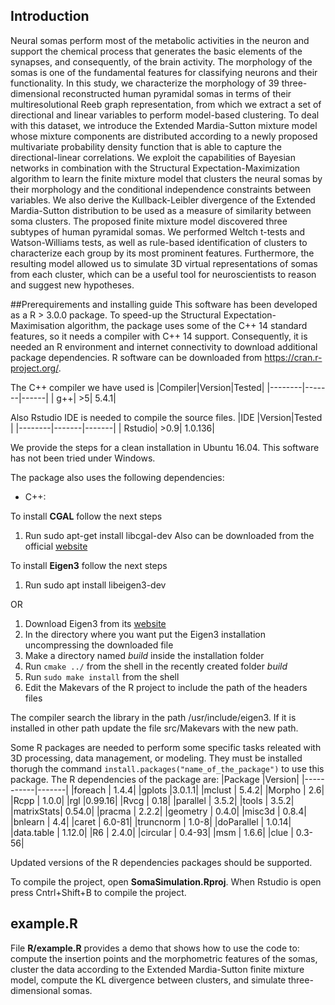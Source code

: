 ## Introduction
Neural somas perform most of the metabolic activities in the neuron and support the chemical process that generates the basic elements of the synapses, and consequently, of the brain activity. The morphology of the somas is one of the fundamental features for classifying neurons and their functionality. In this study, we characterize the morphology of 39 three-dimensional reconstructed human pyramidal somas in terms of their multiresolutional Reeb graph representation, from which we extract a set of directional and linear variables to perform model-based clustering. To deal with this dataset, we introduce the Extended Mardia-Sutton mixture model whose mixture components are distributed according to a newly proposed multivariate probability density function that is able to capture the directional-linear correlations. We exploit the capabilities of Bayesian networks in combination with the Structural Expectation-Maximization algorithm to learn the finite mixture model that clusters the neural somas by their morphology and the conditional independence constraints between variables. We also derive the Kullback-Leibler divergence of the Extended Mardia-Sutton distribution to be used as a measure of similarity between soma clusters. The proposed finite mixture model discovered three subtypes of human pyramidal somas. We performed Weltch t-tests and Watson-Williams tests, as well as rule-based identification of clusters to characterize each group by its most prominent features. Furthermore, the resulting model allowed us to simulate 3D virtual representations of somas from each cluster, which can be a useful tool for neuroscientists to reason and suggest new hypotheses.


##Prerequirements and installing guide
This software has been developed as a R > 3.0.0 package. To speed-up the Structural Expectation-Maximisation algorithm, the package uses some of the C++ 14 standard features, so it needs a compiler with C++ 14 support. Consequently, it is needed an R environment and internet connectivity to download additional package dependencies. R software can be downloaded from <https://cran.r-project.org/>. 

The C++ compiler we have used is
|Compiler|Version|Tested|
|--------|-------|------|
|     g++|     >5| 5.4.1|

Also Rstudio IDE is needed to compile the source files.
|IDE     |Version|Tested |
|--------|-------|-------|
| Rstudio|   >0.9| 1.0.136|

We provide the steps for a clean installation in Ubuntu 16.04. This software has not been tried under Windows.

The package also uses the following dependencies: 
- C++: 

To install **CGAL** follow the next steps
  1. Run sudo apt-get install libcgal-dev
Also can be downloaded from the official [website](https://www.cgal.org/index.html)

To install **Eigen3** follow the next steps
  
  1. Run sudo apt install libeigen3-dev

  OR
  
  1. Download Eigen3 from its [website](http://eigen.tuxfamily.org)
  2. In the directory where you want put the Eigen3 installation uncompressing the downloaded file
  3. Make a directory named *build* inside the installation folder
  4. Run `cmake ../` from the shell in the recently created folder *build*
  5. Run `sudo make install` from the shell
  6. Edit the Makevars of the R project to include the path of the headers files

The compiler search the library in the path /usr/include/eigen3. If it is installed in other path update the file src/Makevars with the new path.

Some R packages are needed to perform some specific tasks releated with 3D processing, data management, or modeling. They must be installed thorugh the command `install.packages("name_of_the_package")` to use this package. The R dependencies of the package are:
|Package    |Version|
|-----------|-------|
|foreach    |  1.4.4|
|gplots     |3.0.1.1|
|mclust     |  5.4.2|
|Morpho     |    2.6|
|Rcpp       |  1.0.0| 
|rgl        |0.99.16|
|Rvcg       |   0.18|
|parallel   |  3.5.2|
|tools      |  3.5.2|
|matrixStats| 0.54.0|
|pracma     |  2.2.2|
|geometry   |  0.4.0|
|misc3d     |  0.8.4|
|bnlearn    |    4.4|
|caret      | 6.0-81|
|truncnorm  |  1.0-8|
|doParallel | 1.0.14|
|data.table | 1.12.0|
|R6         |  2.4.0|
|circular   | 0.4-93|
|msm        |  1.6.6|
|clue       | 0.3-56|

Updated versions of the R dependencies packages should be supported.

To compile the project, open **SomaSimulation.Rproj**. When Rstudio is open press Cntrl+Shift+B to compile the project.

## example.R
File **R/example.R** provides a demo that shows how to use the code to: compute the insertion points and the morphometric features of the somas, cluster the data according to the Extended Mardia-Sutton finite mixture model, compute the KL divergence between clusters, and simulate three-dimensional somas. 
